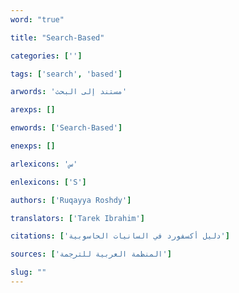 ```yaml
---
word: "true"

title: "Search-Based"

categories: ['']

tags: ['search', 'based']

arwords: 'مستند إلى البحث'

arexps: []

enwords: ['Search-Based']

enexps: []

arlexicons: 'س'

enlexicons: ['S']

authors: ['Ruqayya Roshdy']

translators: ['Tarek Ibrahim']

citations: ['دليل أكسفورد في السانيات الحاسوبية']

sources: ['المنظمة العربية للترجمة']

slug: ""
---
```

